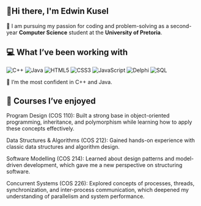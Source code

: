 ## 👋Hi there, I'm Edwin Kusel

🔹 I am pursuing my passion for coding and problem-solving as a second-year **Computer Science** student at the **University of Pretoria**.

## 💻 What I’ve been working with

![C++](https://img.shields.io/badge/C++-00599C?style=for-the-badge&logo=cplusplus&logoColor=white)
![Java](https://img.shields.io/badge/Java-32CD32?style=for-the-badge&logo=java&logoColor=white)
![HTML5](https://img.shields.io/badge/HTML5-E34F26?style=for-the-badge&logo=html5&logoColor=white)
![CSS3](https://img.shields.io/badge/CSS3-FF69B4?style=for-the-badge&logo=css3&logoColor=white)
![JavaScript](https://img.shields.io/badge/JavaScript-f7e018?style=for-the-badge&logo=javascript&logoColor=black)
![Delphi](https://img.shields.io/badge/Delphi-EE1F35?style=for-the-badge&logo=delphi&logoColor=white)
![SQL](https://img.shields.io/badge/SQL-800080?style=for-the-badge&logo=postgresql&logoColor=white)

🔹 I’m the most confident in C++ and Java.

## 📘 Courses I’ve enjoyed
Program Design (COS 110): Built a strong base in object-oriented programming, inheritance, and polymorphism while learning how to apply these concepts effectively.

Data Structures & Algorithms (COS 212): Gained hands-on experience with classic data structures and algorithm design.

Software Modelling (COS 214): Learned about design patterns and model-driven development, which gave me a new perspective on structuring software.

Concurrent Systems (COS 226): Explored concepts of processes, threads, synchronization, and inter-process communication, which deepened my understanding of parallelism and system performance.
